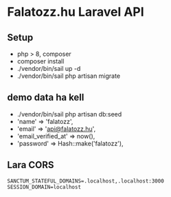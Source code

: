 # Falatozz.hu Laravel API

## Setup
- php > 8, composer
- composer install
- ./vendor/bin/sail up -d
- ./vendor/bin/sail php artisan migrate

## demo data ha kell
- ./vendor/bin/sail php artisan db:seed
- 'name' => 'falatozz',
- 'email' => 'api@falatozz.hu',
- 'email_verified_at' => now(),
- 'password' => Hash::make('falatozz'),


## Lara CORS

```
SANCTUM_STATEFUL_DOMAINS=.localhost,.localhost:3000
SESSION_DOMAIN=localhost
```